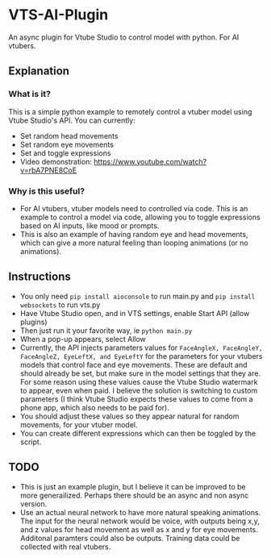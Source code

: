 # VTS-AI-Plugin
 An async plugin for Vtube Studio to control model with python. For AI vtubers.
 
## Explanation
### What is it?
This is a simple python example to remotely control a vtuber model using Vtube Studio's API. You can currently:
* Set random head movements
* Set random eye movements
* Set and toggle expressions
* Video demonstration: https://www.youtube.com/watch?v=rbA7PNE8CoE

### Why is this useful? 
* For AI vtubers, vtuber models need to controlled via code. This is an example to control a model via code, allowing you to toggle expressions based on AI inputs, like mood or prompts. 
* This is also an example of having random eye and head movements, which can give a more natural feeling than looping animations (or no animations). 

## Instructions
* You only need ```pip install aioconsole``` to run main.py and ```pip install websockets``` to run vts.py
* Have Vtube Studio open, and in VTS settings, enable Start  API (allow plugins)
* Then just run it your favorite way, ie ```python main.py```
* When a pop-up appears, select Allow
* Currently, the API injects parameters values for ```FaceAngleX, FaceAngleY, FaceAngleZ, EyeLeftX, and EyeLeftY``` for the parameters for your vtubers models that control face and eye movements. These are default and should already be set, but make sure in the model settings that they are. For some reason using these values cause the Vtube Studio watermark to appear, even when paid. I believe the solution is switching to custom parameters (I think Vtube Studio expects these values to come from a phone app, which also needs to be paid for).
* You should adjust these values so they appear natural for random movements, for your vtuber model.
* You can create different expressions which can then be toggled by the script.


## TODO
* This is just an example plugin, but I believe it can be improved to be more generailized. Perhaps there should be an async and non async version.
* Use an actual neural network to have more natural speaking animations. The input for the neural network would be voice, with outputs being x,y, and z values for head movement as well as x and y for eye movements. Additonal paramters could also be outputs. Training data could be collected with real vtubers.




